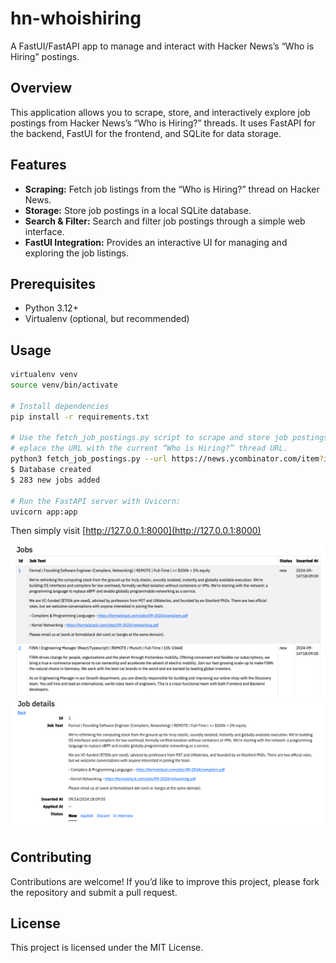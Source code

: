 # hn-whoishiring

A FastUI/FastAPI app to manage and interact with Hacker News’s “Who is Hiring” postings.

## Overview

This application allows you to scrape, store, and interactively explore job postings from Hacker News’s “Who is Hiring?” threads. It uses FastAPI for the backend, FastUI for the frontend, and SQLite for data storage.

## Features

 - **Scraping:** Fetch job listings from the “Who is Hiring?” thread on Hacker News.
 - **Storage:** Store job postings in a local SQLite database.
 - **Search & Filter:** Search and filter job postings through a simple web interface.
 - **FastUI Integration:** Provides an interactive UI for managing and exploring the job listings.

## Prerequisites

 - Python 3.12+
 - Virtualenv (optional, but recommended)

## Usage

```bash
virtualenv venv
source venv/bin/activate

# Install dependencies
pip install -r requirements.txt

# Use the fetch_job_postings.py script to scrape and store job postings from the latest “Who is Hiring?” thread. 
# eplace the URL with the current “Who is Hiring?” thread URL.
python3 fetch_job_postings.py --url https://news.ycombinator.com/item?id=41425910
$ Database created
$ 283 new jobs added

# Run the FastAPI server with Uvicorn:
uvicorn app:app
```

Then simply visit [http://127.0.0.1:8000](http://127.0.0.1:8000)

![Main page](img/main.png)
![Job posting](img/posting.png)

## Contributing

Contributions are welcome! If you’d like to improve this project, please fork the repository and submit a pull request.

## License

This project is licensed under the MIT License.
